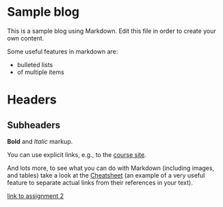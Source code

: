 # Sample blog 

This is a sample blog using Markdown. Edit this file in order to create your own content. 

Some useful features in markdown are:
- bulleted lists
- of multiple items

# Headers

## Subheaders

**Bold** and *Italic* markup.

You can use explicit links, e.g., to the [course site](https://rubigdata.github.io/).

And lots more, to see what you can do with Markdown (including images, and tables) take a look at the [Cheatsheet][cheat] (an example of a very useful feature to separate actual links from their references in your text).

[link to assignment 2][link]

[cheat]:        https://github.com/adam-p/markdown-here/wiki/Markdown-Here-Cheatsheet   "Markdown cheatsheet"

[link]: https://github.com/rubigdata/big-data-blog-2020-sweersr/tree/master/docs/assignment2

